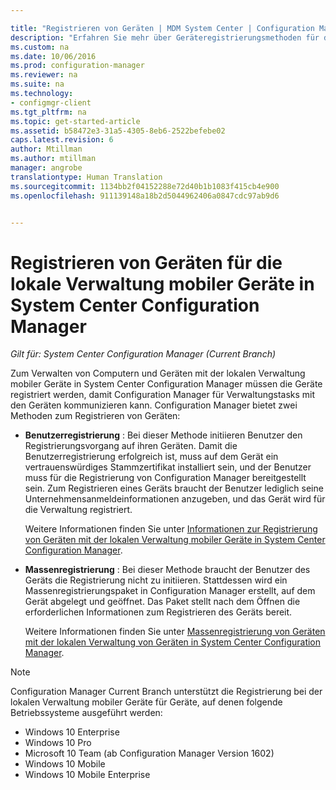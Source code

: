 ```yaml
---

title: "Registrieren von Geräten | MDM System Center | Configuration Manager"
description: "Erfahren Sie mehr über Geräteregistrierungsmethoden für die lokale Verwaltung mobiler Geräte in System Center Configuration Manager."
ms.custom: na
ms.date: 10/06/2016
ms.prod: configuration-manager
ms.reviewer: na
ms.suite: na
ms.technology:
- configmgr-client
ms.tgt_pltfrm: na
ms.topic: get-started-article
ms.assetid: b58472e3-31a5-4305-8eb6-2522befebe02
caps.latest.revision: 6
author: Mtillman
ms.author: mtillman
manager: angrobe
translationtype: Human Translation
ms.sourcegitcommit: 1134bb2f04152288e72d40b1b1083f415cb4e900
ms.openlocfilehash: 911139148a18b2d5044962406a0847cdc97ab9d6


---
```

# <a name="enroll-devices-for-on-premises-mobile-device-management-in-system-center-configuration-manager"></a>Registrieren von Geräten für die lokale Verwaltung mobiler Geräte in System Center Configuration Manager

*Gilt für: System Center Configuration Manager (Current Branch)*

Zum Verwalten von Computern und Geräten mit der lokalen Verwaltung mobiler Geräte in System Center Configuration Manager müssen die Geräte registriert werden, damit Configuration Manager für Verwaltungstasks mit den Geräten kommunizieren kann. Configuration Manager bietet zwei Methoden zum Registrieren von Geräten:  

-   **Benutzerregistrierung** : Bei dieser Methode initiieren Benutzer den Registrierungsvorgang auf ihren Geräten. Damit die Benutzerregistrierung erfolgreich ist, muss auf dem Gerät ein vertrauenswürdiges Stammzertifikat installiert sein, und der Benutzer muss für die Registrierung von Configuration Manager bereitgestellt sein.  Zum Registrieren eines Geräts braucht der Benutzer lediglich seine Unternehmensanmeldeinformationen anzugeben, und das Gerät wird für die Verwaltung registriert.  

     Weitere Informationen finden Sie unter [Informationen zur Registrierung von Geräten mit der lokalen Verwaltung mobiler Geräte in System Center Configuration Manager](../../mdm/deploy-use/user-enroll-devices-on-premises-mdm.md).  

-   **Massenregistrierung** : Bei dieser Methode braucht der Benutzer des Geräts die Registrierung nicht zu initiieren. Stattdessen wird ein Massenregistrierungspaket in Configuration Manager erstellt, auf dem Gerät abgelegt und geöffnet. Das Paket stellt nach dem Öffnen die erforderlichen Informationen zum Registrieren des Geräts bereit.  

     Weitere Informationen finden Sie unter [Massenregistrierung von Geräten mit der lokalen Verwaltung von Geräten in System Center Configuration Manager](../../mdm/deploy-use/bulk-enroll-devices-on-premises-mdm.md).  

 > [!NOTE]  
>  Configuration Manager Current Branch unterstützt die Registrierung bei der lokalen Verwaltung mobiler Geräte für Geräte, auf denen folgende Betriebssysteme ausgeführt werden:  
>   
>  -   Windows 10 Enterprise  
> -   Windows 10 Pro  
> -   Microsoft 10 Team \(ab Configuration Manager Version 1602\)  
> -   Windows 10 Mobile  
> -   Windows 10 Mobile Enterprise   



<!--HONumber=Nov16_HO1-->


